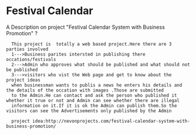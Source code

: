 # Festival Calendar 

A Description on project "Festival Calendar System with Business Promotion" ? 

      This project is  totally a web based project.Here there are 3 parties involved 
      1--->Business parites intersted in publishing there occations/festivals
      2--->Admin who approves what should be published and what should not be published
      3--->visitors who vist the Web page and get to know about the project ideas
      when businessman wants to publis a news he enters his details and the details of the occation with images .Those are submitted 
      to the Admin.He can contact and ask the person who published it whether it true or not and Admin can see whether there are illegal
      information on it.If it is ok the Admin can publish them.So the visitors can see the Advertisements only published by the Admin
      
      project idea:http://nevonprojects.com/festival-calendar-system-with-business-promotion/
      
       
